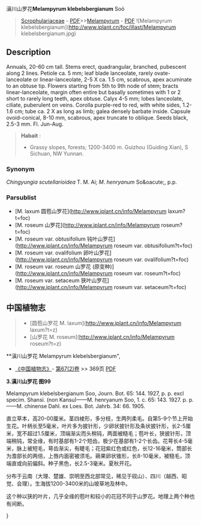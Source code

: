 滇川山罗花**Melampyrum klebelsbergianum** Soó

> [Scrophulariaceae](http://www.iplant.cn/info/Scrophulariaceae?t=foc) - [PDF](http://www.iplant.cn/foc/pdf/Scrophulariaceae.pdf)>>[Melampyrum](http://www.iplant.cn/info/Melampyrum?t=foc) - [PDF](http://www.iplant.cn/foc/pdf/Melampyrum.pdf)
![Melampyrum klebelsbergianum](http://www.iplant.cn/foc/illast/Melampyrum klebelsbergianum.jpg)

## Description

Annuals, 20-60 cm tall. Stems erect, quadrangular, branched, pubescent along 2 lines. Petiole ca. 5 mm; leaf blade lanceolate, rarely ovate-lanceolate or linear-lanceolate, 2-5 X ca. 1.5 cm, scabrous, apex acuminate to an obtuse tip. Flowers starting from 5th to 9th node of stem; bracts linear-lanceolate, margin often entire but basally sometimes with 1 or 2 short to rarely long teeth, apex obtuse. Calyx 4-5 mm; lobes lanceolate, ciliate, puberulent on veins. Corolla purple-red to red, with white sides, 1.2-1.6 cm; tube ca. 2 X as long as limb; galea densely barbate inside. Capsule ovoid-conical, 8-10 mm, scabrous, apex truncate to oblique. Seeds black, 2.5-3 mm. Fl. Jun-Aug.

> **Habait** : 
>* Grassy slopes, forests; 1200-3400 m. Guizhou (Guiding Xian), S Sichuan, NW Yunnan.

### Synonym
*Chingyungia scutellarioidea* T. M. Ai; *M*. *henryanum* So&amp;oacute;, p.p.

### Parsublist

* [M.  laxum  圆苞山罗花](http://www.iplant.cn/info/Melampyrum laxum?t=foc)
* [M.  roseum  山罗花](http://www.iplant.cn/info/Melampyrum roseum?t=foc)
* [M.  roseum var. obtusifolium  钝叶山罗花](http://www.iplant.cn/info/Melampyrum roseum var. obtusifolium?t=foc)
* [M.  roseum var. ovalifolium  卵叶山罗花](http://www.iplant.cn/info/Melampyrum roseum var. ovalifolium?t=foc)
* [M.  roseum var. roseum  山罗花 (原变种)](http://www.iplant.cn/info/Melampyrum roseum var. roseum?t=foc)
* [M.  roseum var. setaceum  狭叶山罗花](http://www.iplant.cn/info/Melampyrum roseum var. setaceum?t=foc)

## 中国植物志

> * [圆苞山罗花  M.  laxum](http://www.iplant.cn/info/Melampyrum laxum?t=z)
> * [山罗花  M.  roseum](http://www.iplant.cn/info/Melampyrum roseum?t=z)

**滇川山罗花 Melampyrum klebelsbergianum",

* [《中国植物志》](http://www.iplant.cn/frps)- [第67(2)卷](http://www.iplant.cn/frps/vol/67(2)) >> 369页 [PDF](http://www.iplant.cn/frps/pdf/67(2)/369.pdf)

**3.滇川山罗花 图99**

Melampyrum klebelsbergianum Soo, Journ. Bot. 65: 144. 1927, p. p. excl specim. Shansi. (non Kansu)——M. henryanum Soo, 1. c. 65: 143. 1927. p. p.——M. chinense Dahl. ex Loes. Bot. Jahrb. 34: 66. 1905.

直立草本，高20-00厘米。茎四棱形，多分枝，生两列柔毛。自第5-9个节上开始生花。叶柄长至5毫米，叶片多为披针形，少卵状披针形及条状披针形，长2-5厘米，宽不超过1.5厘米，顶端渐尖而头稍钝，两面被糙毛；苞叶长，狭披针形，顶端稍钝，常全缘，有时基部有1-2个短齿，极少在基部有1-2个长齿。花萼长4-5毫米，脉上被短毛，萼齿渐尖，有睫毛；花冠紫红色或红色，长12-16毫米，筒部长为澹部长的两倍，上唇内面密被须毛。蒴果卵状锥形，长8-10毫米，被糙毛，顶端直或向前偏斜。种子黑色，长2.5-3毫米。夏秋开花。

分布于云南（大理、楚雄、崇明至西北部常见，稀见于砚山）、四川（越西、昭觉、会理）。生海拔1200-3400米的山坡草地及林中。

这个种以狭的叶片，几乎全缘的苞叶和较小的花冠不同于山罗花。地理上两个种也有间断。

}